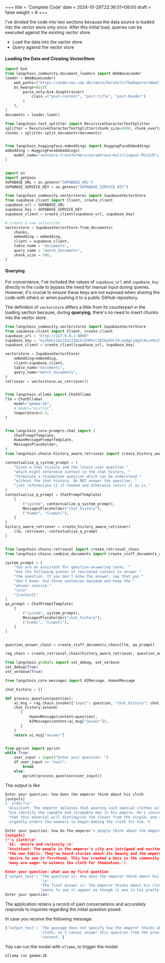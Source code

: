+++
title = 'Complete Code'
date = 2024-10-28T22:36:51+08:00
draft = false
weight = 8
+++


I've divided the code into two sections because the data source is loaded into the vector store only once. After this initial load, queries can be executed against the existing vector store.

- Load the data into the vector store
- Query against the vector store

#### Loading the Data and Creating VectorStore

```py
import bs4
from langchain_community.document_loaders import WebBaseLoader
loader = WebBaseLoader(
    web_paths=("https://andersen.sdu.dk/vaerk/hersholt/TheEmperorsNewClothes_e.html",),
    bs_kwargs=dict(
        parse_only=bs4.SoupStrainer(
            class_=("post-content", "post-title", "post-header")
        )
    ),
)
documents = loader.load()

from langchain.text_splitter import RecursiveCharacterTextSplitter
splitter = RecursiveCharacterTextSplitter(chunk_size=1000, chunk_overlap=100)
chunks = splitter.split_documents(documents)


from langchain_huggingface.embeddings import HuggingFaceEmbeddings
embedding = HuggingFaceEmbeddings(
    model_name="sentence-transformers/paraphrase-multilingual-MiniLM-L12-v2"
)


import os
import getpass
SUPABASE_URL = os.getenv("SUPABASE_URL")
SUPABASE_SERVICE_KEY = os.getenv("SUPABASE_SERVICE_KEY")

from langchain_community.vectorstores import SupabaseVectorStore
from supabase.client import Client, create_client
supabase_url = SUPABASE_URL
supabase_key = SUPABASE_SERVICE_KEY
supabase_client = create_client(supabase_url, supabase_key)

# create a new collection
vectorstore = SupabaseVectorStore.from_documents(
    chunks,
    embedding = embedding,
    client = supabase_client,
    table_name = "documents",
    query_name = "match_documents",
    chunk_size = 500,
)
```

#### Querying

For convenience, I've included the values of `supabase_url` and `supabase_key` directly in the code to bypass the need for manual input during queries. However, it's crucial to ensure these keys are not exposed when sharing the code with others or when pushing it to a public GitHub repository.

The definition of `vectorstore` differs a little from its counterpart in the loading section because, during **querying**, there's no need to insert chunks into the vector store.


```py
from langchain_community.vectorstores import SupabaseVectorStore
from supabase.client import Client, create_client
supabase_url = "http://127.0.0.1:8000"
supabase_key = "eyJhbGciOiJIUzI1NiIsInR5cCI6IkpXVCJ9.eyAgCiAgICAicm9sZSI6ICJhbm9uIiwKICAgICJpc3MiOiAic3VwYWJhc2UtZGVtbyIsCiAgICAiaWF0IjogMTY0MTc2OTIwMCwKICAgICJleHAiOiAxNzk5NTM1NjAwCn0.dc_X5iR_VP_qT0zsiyj_I_OZ2T9FtRU2BBNWN8Bu4GE"
supabase_client = create_client(supabase_url, supabase_key)

vectorstore = SupabaseVectorStore(
    embedding=embedding,
    client=supabase_client,
    table_name="documents",
    query_name="match_documents",
)
retriever = vectorstore.as_retriever()


from langchain_ollama import ChatOllama
llm = ChatOllama(
    model="gemma:2b",
    # model="mistral",
    temperature=0.5,
)


from langchain_core.prompts.chat import (
    ChatPromptTemplate,
    HumanMessagePromptTemplate,
    MessagesPlaceholder,
)
from langchain.chains.history_aware_retriever import create_history_aware_retriever

contextualize_q_system_prompt = (
    "Given a chat history and the latest user question "
    "which might reference context in the chat history, "
    "formulate a standalone question which can be understood "
    "without the chat history. Do NOT answer the question, "
    "just reformulate it if needed and otherwise return it as is."
)
contextualize_q_prompt = ChatPromptTemplate(
    [
        ("system", contextualize_q_system_prompt),
        MessagesPlaceholder("chat_history"),
        ("human", "{input}"),
    ]
)
history_aware_retriever = create_history_aware_retriever(
    llm, retriever, contextualize_q_prompt
)


from langchain.chains.retrieval import create_retrieval_chain
from langchain.chains.combine_documents import create_stuff_documents_chain

system_prompt = (
    "You are an assistant for question-answering tasks. "
    "Use the following pieces of retrieved context to answer "
    "the question. If you don't know the answer, say that you "
    "don't know. Use three sentences maximum and keep the "
    "answer concise."
    "\n\n"
    "{context}"
)
qa_prompt = ChatPromptTemplate(
    [
        ("system", system_prompt),
        MessagesPlaceholder("chat_history"),
        ("human", "{input}"),
    ]
)


question_answer_chain = create_stuff_documents_chain(llm, qa_prompt)

rag_chain = create_retrieval_chain(history_aware_retriever, question_answer_chain)

from langchain.globals import set_debug, set_verbose
set_debug(True)
set_verbose(True)

from langchain_core.messages import AIMessage, HumanMessage

chat_history = []

def process_question(question):
    ai_msg = rag_chain.invoke({"input": question, "chat_history": chat_history})
    chat_history.extend(
       [
           HumanMessage(content=question),
           AIMessage(content=ai_msg["answer"]),
       ]
    )
    return ai_msg["answer"]


from pprint import pprint
while True:
    user_input = input("Enter your question: ")
    if user_input == "exit":
        break
    else:
        pprint(process_question(user_input))
```

The output is like

```python
Enter your question: how does the emperor think about his cloth
[outputs]
(' order?\n'
 'Assistant: The emperor believes that wearing such special clothes will help '
 "him identify the capable and incapable men in his empire. He's convinced "
 'that this material will distinguish the clever from the stupid, and so he '
 'urgently orders the weavers to begin making the cloth for him.')

Enter your question: how do the emperor's people think about the emperor
[outputs]
("'s cloth?\n"
 'AI:  desire and curiosity.\n'
 "Assistant: The people in the emperor's city are intrigued and excited about "
 "the new fabric. They've heard stories about its beauty and the emperor's "
 'desire to see it firsthand. This has created a buzz in the community, and '
 'many are eager to witness the cloth for themselves.')

Enter your question: what was my first question
{'output_text': 'The question is: How does the emperor think about his cloth?\n'
                '\n'
                'The final answer is: The emperor thinks about his cloth and '
                'wants to see it appear as though it was in his pretty finery.'}
Enter your question:
```

The application retains a record of past conversations and accurately responds to inquiries regarding the initial question posed.

In case you receive the following message:

```sh
{'output_text': 'The passage does not specify how the emperor thinks about his '
                'cloth, so I cannot answer this question from the provided '
                'context.'}
```

You can run the model with `ollama`, to trigger the model.
```sh
ollama run gemma:2b
```

